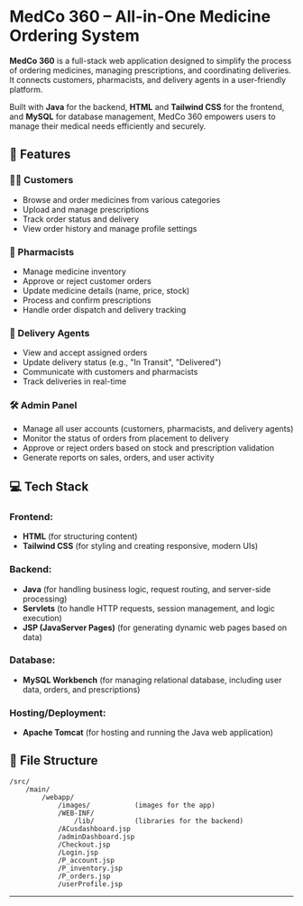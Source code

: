 

# MedCo 360 – All-in-One Medicine Ordering System

**MedCo 360** is a full-stack web application designed to simplify the process of ordering medicines, managing prescriptions, and coordinating deliveries. It connects customers, pharmacists, and delivery agents in a user-friendly platform.

Built with **Java** for the backend, **HTML** and **Tailwind CSS** for the frontend, and **MySQL** for database management, MedCo 360 empowers users to manage their medical needs efficiently and securely.

## 🚀 Features

### 🧑‍⚕️ Customers

* Browse and order medicines from various categories
* Upload and manage prescriptions
* Track order status and delivery
* View order history and manage profile settings

### 💊 Pharmacists

* Manage medicine inventory
* Approve or reject customer orders
* Update medicine details (name, price, stock)
* Process and confirm prescriptions
* Handle order dispatch and delivery tracking

### 🚚 Delivery Agents

* View and accept assigned orders
* Update delivery status (e.g., "In Transit", "Delivered")
* Communicate with customers and pharmacists
* Track deliveries in real-time

### 🛠️ Admin Panel

* Manage all user accounts (customers, pharmacists, and delivery agents)
* Monitor the status of orders from placement to delivery
* Approve or reject orders based on stock and prescription validation
* Generate reports on sales, orders, and user activity

## 💻 Tech Stack

### Frontend:

* **HTML** (for structuring content)
* **Tailwind CSS** (for styling and creating responsive, modern UIs)

### Backend:

* **Java** (for handling business logic, request routing, and server-side processing)
* **Servlets** (to handle HTTP requests, session management, and logic execution)
* **JSP (JavaServer Pages)** (for generating dynamic web pages based on data)

### Database:

* **MySQL Workbench** (for managing relational database, including user data, orders, and prescriptions)

### Hosting/Deployment:

* **Apache Tomcat** (for hosting and running the Java web application)


## 📂 File Structure

```
/src/
    /main/
        /webapp/
            /images/           (images for the app)
            /WEB-INF/
                /lib/          (libraries for the backend)
            /ACusdashboard.jsp
            /adminDashboard.jsp
            /Checkout.jsp
            /Login.jsp
            /P_account.jsp
            /P_inventory.jsp
            /P_orders.jsp
            /userProfile.jsp
```

---


